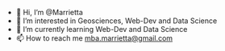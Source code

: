 - 👋 Hi, I’m @Marrietta
- 👀 I’m interested in Geosciences, Web-Dev and Data Science
- 🌱 I’m currently learning Web-Dev and Data Science
- 📫 How to reach me mba.marrietta@gmail.com

<!---
Marrietta/Marrietta is a ✨ special ✨ repository because its `README.md` (this file) appears on your GitHub profile.
You can click the Preview link to take a look at your changes.
--->
